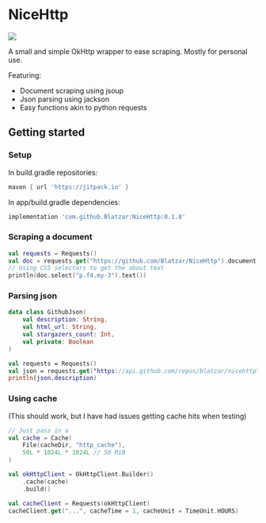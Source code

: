 # NiceHttp

[![](https://jitpack.io/v/Blatzar/NiceHttp.svg)](https://jitpack.io/#Blatzar/NiceHttp)

A small and simple OkHttp wrapper to ease scraping. Mostly for personal use.

Featuring:

- Document scraping using jsoup
- Json parsing using jackson
- Easy functions akin to python requests

## Getting started

### Setup

In build.gradle repositories:
```groovy
maven { url 'https://jitpack.io' }
```
In app/build.gradle dependencies:
```groovy
implementation 'com.github.Blatzar:NiceHttp:0.1.8'
```

### Scraping a document

```kotlin
val requests = Requests()
val doc = requests.get("https://github.com/Blatzar/NiceHttp").document
// Using CSS selectors to get the about text
println(doc.select("p.f4.my-3").text())
```

### Parsing json

```kotlin
data class GithubJson(
    val description: String,
    val html_url: String,
    val stargazers_count: Int,
    val private: Boolean
)

val requests = Requests()
val json = requests.get("https://api.github.com/repos/blatzar/nicehttp").parsed<GithubJson>()
println(json.description)
```

### Using cache

(This should work, but I have had issues getting cache hits when testing)

```kotlin
// Just pass in a 
val cache = Cache(
    File(cacheDir, "http_cache"),
    50L * 1024L * 1024L // 50 MiB
)

val okHttpClient = OkHttpClient.Builder()
    .cache(cache)
    .build()

val cacheClient = Requests(okHttpClient)
cacheClient.get("...", cacheTime = 1, cacheUnit = TimeUnit.HOURS)
```
